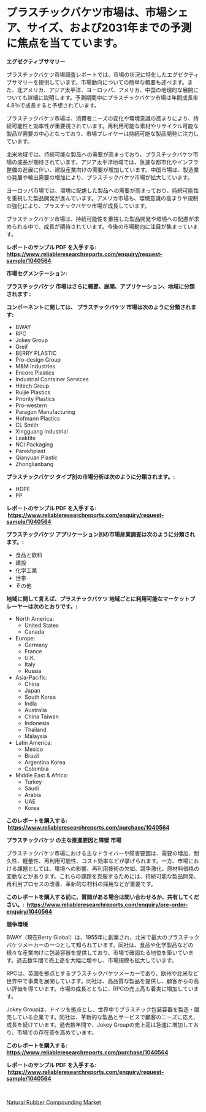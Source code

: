 <p><h1>プラスチックバケツ市場は、市場シェア、サイズ、および2031年までの予測に焦点を当てています。</h1></p><p><strong>エグゼクティブサマリー</strong></p>
<p><p>プラスチックバケツ市場調査レポートでは、市場の状況に特化したエグゼクティブサマリーを提供しています。市場動向についての簡単な概要も述べます。また、北アメリカ、アジア太平洋、ヨーロッパ、アメリカ、中国の地理的な展開についても詳細に説明します。予測期間中にプラスチックバケツ市場は年間成長率4.8％で成長すると予想されています。</p><p>プラスチックバケツ市場は、消費者ニーズの変化や環境意識の高まりにより、持続可能性と効率性が重要視されています。再利用可能な素材やリサイクル可能な製品が需要の中心となっており、市場プレイヤーは持続可能な製品開発に注力しています。</p><p>北米地域では、持続可能な製品への需要が高まっており、プラスチックバケツ市場の成長が期待されています。アジア太平洋地域では、急速な都市化やインフラ整備の進展に伴い、建設産業向けの需要が増加しています。中国市場は、製造業の発展や輸出需要の増加により、プラスチックバケツ市場が拡大しています。</p><p>ヨーロッパ市場では、環境に配慮した製品への需要が高まっており、持続可能性を重視した製品開発が進んでいます。アメリカ市場も、環境意識の高まりや規制の強化により、プラスチックバケツ市場が成長しています。</p><p>プラスチックバケツ市場は、持続可能性を重視した製品開発や環境への配慮が求められる中で、成長が期待されています。今後の市場動向に注目が集まっています。</p></p>
<p><strong>レポートのサンプル PDF を入手する: <a href="https://www.reliableresearchreports.com/enquiry/request-sample/1040564">https://www.reliableresearchreports.com/enquiry/request-sample/1040564</a></strong></p>
<p><strong>市場セグメンテーション:</strong></p>
<p><strong> プラスチックバケツ 市場はさらに概要、展開、アプリケーション、地域に分類されます :</strong></p>
<p><strong>コンポーネントに関しては、 プラスチックバケツ 市場は次のように分類されます: &nbsp;</strong></p>
<p><ul><li>BWAY</li><li>RPC</li><li>Jokey Group</li><li>Greif</li><li>BERRY PLASTIC</li><li>Pro-design Group</li><li>M&M Industries</li><li>Encore Plastics</li><li>Industrial Container Services</li><li>Hitech Group</li><li>Ruijie Plastics</li><li>Priority Plastics</li><li>Pro-western</li><li>Paragon Manufacturing</li><li>Hofmann Plastics</li><li>CL Smith</li><li>Xingguang Industrial</li><li>Leaktite</li><li>NCI Packaging</li><li>Parekhplast</li><li>Qianyuan Plastic</li><li>Zhonglianbang</li></ul></p>
<p><strong> プラスチックバケツ タイプ別の市場分析は次のように分類されます。:</strong></p>
<p><ul><li>HDPE</li><li>PP</li></ul></p>
<p><strong>レポートのサンプル PDF を入手する: &nbsp;<a href="https://www.reliableresearchreports.com/enquiry/request-sample/1040564">https://www.reliableresearchreports.com/enquiry/request-sample/1040564</a></strong></p>
<p><strong> プラスチックバケツ アプリケーション別の市場産業調査は次のように分類されます。:</strong></p>
<p><ul><li>食品と飲料</li><li>建設</li><li>化学工業</li><li>世帯</li><li>その他</li></ul></p>
<p><strong>地域に関して言えば、プラスチックバケツ 地域ごとに利用可能なマーケットプレーヤーは次のとおりです。:</strong></p>
<p><ul>
    <li>
        North America:
        <ul>
            <li>United States</li>
            <li>Canada</li>
        </ul>
    </li>
    <li>
        Europe:
        <ul>
            <li>Germany</li>
            <li>France</li>
            <li>U.K.</li>
            <li>Italy</li>
            <li>Russia</li>
        </ul>
    </li>
    <li>
        Asia-Pacific:
        <ul>
            <li>China</li>
            <li>Japan</li>
            <li>South Korea</li>
            <li>India</li>
            <li>Australia</li>
            <li>China Taiwan</li>
            <li>Indonesia</li>
            <li>Thailand</li>
            <li>Malaysia</li>
        </ul>
    </li>
    <li>
        Latin America:
        <ul>
            <li>Mexico</li>
            <li>Brazil</li>
            <li>Argentina Korea</li>
            <li>Colombia</li>
        </ul>
    </li>
    <li>
        Middle East & Africa:
        <ul>
            <li>Turkey</li>
            <li>Saudi</li>
            <li>Arabia</li>
            <li>UAE</li>
            <li>Korea</li>
        </ul>
    </li>
    </ul></p>
<p><strong>このレポートを購入する: &nbsp;<a href="https://www.reliableresearchreports.com/purchase/1040564">https://www.reliableresearchreports.com/purchase/1040564</a></strong></p>
<p><strong>プラスチックバケツ の主な推進要因と障壁 市場</strong></p>
<p><p>プラスチックバケツ市場における主なドライバーや障害要因は、需要の増加、耐久性、軽量性、再利用可能性、コスト効率などが挙げられます。一方、市場における課題としては、環境への影響、再利用技術の欠如、競争激化、原材料価格の変動などがあります。これらの課題を克服するためには、持続可能な製品開発、再利用プロセスの改善、革新的な材料の採用などが重要です。</p></p>
<p><strong>このレポートを購入する前に、質問がある場合は問い合わせるか、共有してください。:&nbsp; <a href="https://www.reliableresearchreports.com/enquiry/pre-order-enquiry/1040564">https://www.reliableresearchreports.com/enquiry/pre-order-enquiry/1040564</a></strong></p>
<p><strong>競争環境</strong></p>
<p><p>BWAY（現在Berry Global）は、1955年に創業され、北米で最大のプラスチックバケツメーカーの一つとして知られています。同社は、食品や化学製品などの様々な産業向けに包装容器を提供しており、市場で確固たる地位を築いています。過去数年間で売上高を大幅に増やし、市場規模も拡大しています。</p><p>RPCは、英国を拠点とするプラスチックバケツメーカーであり、欧州や北米など世界中で事業を展開しています。同社は、高品質な製品を提供し、顧客からの高い評価を得ています。市場の成長とともに、RPCの売上高も着実に増加しています。</p><p>Jokey Groupは、ドイツを拠点とし、世界中でプラスチック包装容器を製造・販売している企業です。同社は、革新的な製品とサービスで顧客のニーズに応え、成長を続けています。過去数年間で、Jokey Groupの売上高は急速に増加しており、市場での存在感を高めています。</p></p>
<p><strong>このレポートを購入する: &nbsp; <a href="https://www.reliableresearchreports.com/purchase/1040564">https://www.reliableresearchreports.com/purchase/1040564</a></strong></p>
<p><strong>レポートのサンプル PDF を入手する: &nbsp;<a href="https://www.reliableresearchreports.com/enquiry/request-sample/1040564">https://www.reliableresearchreports.com/enquiry/request-sample/1040564</a></strong><strong></strong></p>
<p>&nbsp;</p>
<p><p><a href="https://chivalrous-flock-a86.notion.site/Natural-Rubber-Compounding-Market-Dynamics-2024-2031-Also-about-Its-Market-Trends-Projections-and-57d2e0564aa042bcb5b48e585d7fcc90">Natural Rubber Compounding Market</a></p></p>